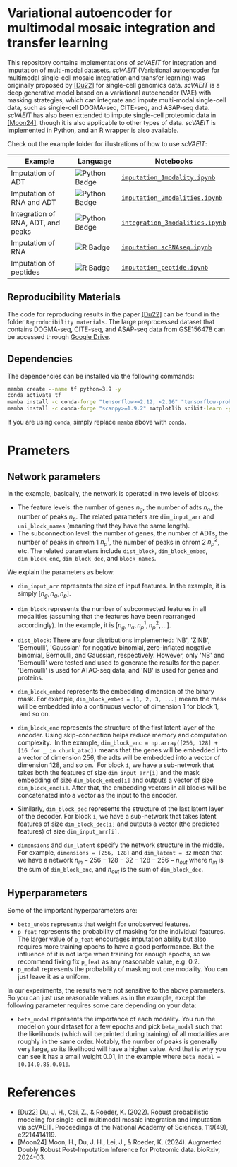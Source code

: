 

# Variational autoencoder for multimodal mosaic integration and transfer learning

This repository contains implementations of *scVAEIT* for integration and imputation of multi-modal datasets. 
*scVAEIT* (Variational autoencoder for multimodal single-cell mosaic integration and transfer learning) was originally proposed by [[Du22]](#references) for single-cell genomics data.
*scVAEIT* is a deep generative model based on a variational autoencoder (VAE) with masking strategies, which can integrate and impute multi-modal single-cell data, such as single-cell DOGMA-seq, CITE-seq, and ASAP-seq data. 
*scVAEIT* has also been extended to impute single-cell proteomic data in [[Moon24]](#references), though it is also applicable to other types of data.
*scVAEIT* is implemented in Python, and an R wrapper is also available.



Check out the example folder for illustrations of how to use *scVAEIT*:

Example | Language | Notebooks
---|---|---
Imputation of ADT | ![Python Badge](https://img.shields.io/badge/Python-3776AB?logo=python&logoColor=fff&style=flat-square) | [`imputation_1modality.ipynb`](https://github.com/jaydu1/scVAEIT/blob/main/example/imputation_1modality.ipynb)
Imputation of RNA and ADT | ![Python Badge](https://img.shields.io/badge/Python-3776AB?logo=python&logoColor=fff&style=flat-square) | [`imputation_2modalities.ipynb`](https://github.com/jaydu1/scVAEIT/blob/main/example/imputation_2modalities.ipynb)
Integration of RNA, ADT, and peaks | ![Python Badge](https://img.shields.io/badge/Python-3776AB?logo=python&logoColor=fff&style=flat-square) | [`integration_3modalities.ipynb`](https://github.com/jaydu1/scVAEIT/blob/main/example/integration_3modalities.ipynb)
Imputation of RNA | ![R Badge](https://img.shields.io/badge/R-276DC3?logo=r&logoColor=fff&style=flat-square) | [`imputation_scRNAseq.ipynb`](https://github.com/jaydu1/scVAEIT/blob/main/example/VAEIT&#32;in&#32;R/imputation_scRNAseq.ipynb)
Imputation of peptides | ![R Badge](https://img.shields.io/badge/R-276DC3?logo=r&logoColor=fff&style=flat-square) | [`imputation_peptide.ipynb`](https://github.com/jaydu1/scVAEIT/blob/main/example/VAEIT&#32;in&#32;R/imputation_peptide.ipynb)


## Reproducibility Materials
The code for reproducing results in the paper [[Du22]](#references) can be found in the folder `Reproducibility materials`.
The large preprocessed dataset that contains DOGMA-seq, CITE-seq, and ASAP-seq data from GSE156478 can be accessed through [Google Drive](https://drive.google.com/drive/folders/19bzIGKex9Cwoy3ZWXra6D2hvqDtZOvfB?usp=drive_link).




## Dependencies

The dependencies can be installed via the following commands:

```cmd
mamba create --name tf python=3.9 -y
conda activate tf
mamba install -c conda-forge "tensorflow>=2.12, <2.16" "tensorflow-probability>=0.12, <0.24" pandas jupyter -y
mamba install -c conda-forge "scanpy>=1.9.2" matplotlib scikit-learn -y
```

If you are using `conda`, simply replace `mamba` above with `conda`.





# Prameters
## Network parameters

In the example, basically, the network is operated in two levels of blocks:
- The feature levels: the number of genes $n_g$, the number of adts $n_a$, the number of peaks $n_p$. The related parameters are `dim_input_arr` and `uni_block_names` (meaning that they have the same length).
- The subconnection level: the number of genes, the number of ADTs, the number of peaks in chrom 1 $n_p^1$, the number of peaks in chrom 2 $n_p^2$, etc. The related parameters include `dist_block`, `dim_block_embed`, `dim_block_enc`, `dim_block_dec`, and `block_names`.

We explain the parameters as below:

- `dim_input_arr` represents the size of input features. In the example, it is simply $[n_g, n_a, n_p]$.

- `dim_block` represents the number of subconnected features in all modalities (assuming that the features have been rearranged accordingly). In the example, it is $[n_g, n_a, n_p^1, n_p^2, \ldots]$. 

- `dist_block`: There are four distributions implemented: 'NB', 'ZINB', 'Bernoulli', 'Gaussian' for negative binomial, zero-inflated negative binomial, Bernoulli, and Gaussian, respectively. However, only 'NB' and 'Bernoulli' were tested and used to generate the results for the paper. 'Bernoulli' is used for ATAC-seq data, and 'NB' is used for genes and proteins.

- `dim_block_embed` represents the embedding dimension of the binary mask. For example, `dim_block_embed = [1, 2, 3, ...]` means the mask will be embedded into a continuous vector of dimension 1 for block 1,  and so on.

- `dim_block_enc` represents the structure of the first latent layer of the encoder. Using skip-connection helps reduce memory and computation complexity. 
In the example, `dim_block_enc = np.array([256, 128] + [16 for _ in chunk_atac])` means that the genes will be embedded into a vector of dimension 256, the adts will be embedded into a vector of dimension 128, and so on. 
For block `i`, we have a sub-network that takes both the features of size `dim_input_arr[i]` and the mask embedding of size `dim_block_embed[i]` and outputs a vector of size `dim_block_enc[i]`.
After that, the embedding vectors in all blocks will be concatenated into a vector as the input to the encoder. 

- Similarly, `dim_block_dec` represents the structure of the last latent layer of the decoder. For block `i`, we have a sub-network that takes latent features of size `dim_block_dec[i]` and outputs a vector (the predicted features) of size `dim_input_arr[i]`.


- `dimensions` and `dim_latent` specify the network structure in the middle. For example, `dimensions = [256, 128]` and `dim_latent = 32` mean that we have a network $n_{in}-256-128-32-128-256-n_{out}$ where $n_{in}$ is the sum of `dim_block_enc`, and $n_{out}$ is the sum of `dim_block_dec`.

## Hyperparameters
Some of the important hyperparameters are:
- `beta_unobs` represents that weight for unobserved features.
- `p_feat` represents the probability of masking for the individual features. The larger value of `p_feat` encourages imputation ability but also requires more training epochs to have a good performance. But the influence of it is not large when training for enough epochs, so we recommend fixing fix `p_feat` as any reasonable value, e.g. 0.2. 
- `p_modal` represents the probability of masking out one modality. You can just leave it as a uniform.

In our experiments, the results were not sensitive to the above parameters. So you can just use reasonable values as in the example, except the following parameter requires some care depending on your data:

- `beta_modal` represents the importance of each modality. You run the model on your dataset for a few epochs and pick `beta_modal` such that the likelihoods (which will be printed during training) of all modalities are roughly in the same order. Notably, the number of peaks is generally very large, so its likelihood will have a higher value. And that is why you can see it has a small weight 0.01, in the example where `beta_modal = [0.14,0.85,0.01]`.


# References


- [Du22] Du, J. H., Cai, Z., & Roeder, K. (2022). Robust probabilistic modeling for single-cell multimodal mosaic integration and imputation via scVAEIT. Proceedings of the National Academy of Sciences, 119(49), e2214414119.
- [Moon24] Moon, H., Du, J. H., Lei, J., & Roeder, K. (2024). Augmented Doubly Robust Post-Imputation Inference for Proteomic data. bioRxiv, 2024-03.

